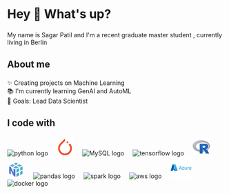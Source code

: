 <h1 align="left">Hey 👋 What's up?</h1>

###

<p align="left">My name is Sagar Patil and I'm a recent graduate master student , currently living in Berlin</p>

###

<h2 align="left">About me</h2>

###

<p align="left">✨ Creating projects on Machine Learning<br>📚 I'm currently learning GenAI and AutoML<br>🎯 Goals: Lead Data Scientist<br>

###

<h2 align="left">I code with</h2>

###

<div align="left">
  <img src="https://github.com/bwks/vendor-icons-svg/blob/master/python.svg" height="40" alt="python logo"  />
  <img width="12" />
  <img src="https://github.com/devicons/devicon/blob/master/icons/pytorch/pytorch-original.svg" height="40" alt="pytorch logo"  />
  <img width="12" />
  <img src="https://github.com/bwks/vendor-icons-svg/blob/master/mysql-logo.svg" height="40" alt="MySQL logo"  />
  <img width="12" />
  <img src="https://github.com/valohai/ml-logos/blob/master/tensorflow-tf.svg" height="40" alt="tensorflow logo"  />
  <img width="12" />
  <img src="https://github.com/devicons/devicon/blob/master/icons/r/r-original.svg" height="40" alt="R logo"  />
  <img width="12" />
  <img src="https://github.com/valohai/ml-logos/blob/master/numpy.svg" height="40" alt="numpy logo"  />
  <img width="12" />
  <img src="https://github.com/valohai/ml-logos/blob/master/pandas.svg" height="40" alt="pandas logo"  />
  <img width="12" />
  <img src="https://github.com/valohai/ml-logos/blob/master/spark.svg" height="40" alt="spark logo"  />
  <img width="12" />
  <img src="https://upload.wikimedia.org/wikipedia/commons/9/93/Amazon_Web_Services_Logo.svg" height="40" alt="aws logo"  />
  <img width="12" />
  <img src="https://github.com/devicons/devicon/blob/master/icons/azure/azure-original-wordmark.svg" height="50" alt="azure logo"  />
  <img width="12" />
  <img src="https://github.com/bwks/vendor-icons-svg/blob/master/docker-logo.svg" height="40" alt="docker logo"  />
  <img width="12" />
</div>

###
